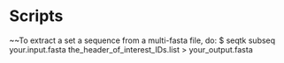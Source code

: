 # Scripts
~~To extract a set a sequence from a multi-fasta file, do:
$ seqtk subseq your.input.fasta the_header_of_interest_IDs.list > your_output.fasta

